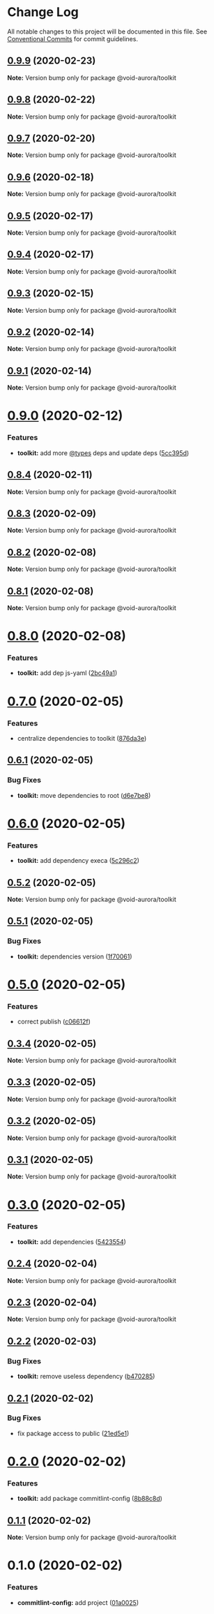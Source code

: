 # Change Log

All notable changes to this project will be documented in this file.
See [Conventional Commits](https://conventionalcommits.org) for commit guidelines.

## [0.9.9](https://github.com/void-aurora/toolkit/compare/@void-aurora/toolkit@0.9.8...@void-aurora/toolkit@0.9.9) (2020-02-23)

**Note:** Version bump only for package @void-aurora/toolkit

## [0.9.8](https://github.com/void-aurora/toolkit/compare/@void-aurora/toolkit@0.9.7...@void-aurora/toolkit@0.9.8) (2020-02-22)

**Note:** Version bump only for package @void-aurora/toolkit

## [0.9.7](https://github.com/void-aurora/toolkit/compare/@void-aurora/toolkit@0.9.6...@void-aurora/toolkit@0.9.7) (2020-02-20)

**Note:** Version bump only for package @void-aurora/toolkit

## [0.9.6](https://github.com/void-aurora/toolkit/compare/@void-aurora/toolkit@0.9.5...@void-aurora/toolkit@0.9.6) (2020-02-18)

**Note:** Version bump only for package @void-aurora/toolkit

## [0.9.5](https://github.com/void-aurora/toolkit/compare/@void-aurora/toolkit@0.9.4...@void-aurora/toolkit@0.9.5) (2020-02-17)

**Note:** Version bump only for package @void-aurora/toolkit

## [0.9.4](https://github.com/void-aurora/toolkit/compare/@void-aurora/toolkit@0.9.3...@void-aurora/toolkit@0.9.4) (2020-02-17)

**Note:** Version bump only for package @void-aurora/toolkit

## [0.9.3](https://github.com/void-aurora/toolkit/compare/@void-aurora/toolkit@0.9.2...@void-aurora/toolkit@0.9.3) (2020-02-15)

**Note:** Version bump only for package @void-aurora/toolkit

## [0.9.2](https://github.com/void-aurora/toolkit/compare/@void-aurora/toolkit@0.9.1...@void-aurora/toolkit@0.9.2) (2020-02-14)

**Note:** Version bump only for package @void-aurora/toolkit

## [0.9.1](https://github.com/void-aurora/toolkit/compare/@void-aurora/toolkit@0.9.0...@void-aurora/toolkit@0.9.1) (2020-02-14)

**Note:** Version bump only for package @void-aurora/toolkit

# [0.9.0](https://github.com/void-aurora/toolkit/compare/@void-aurora/toolkit@0.8.4...@void-aurora/toolkit@0.9.0) (2020-02-12)

### Features

- **toolkit:** add more [@types](https://github.com/types) deps and update deps ([5cc395d](https://github.com/void-aurora/toolkit/commit/5cc395d082963d1150564bdca8227323a42a80e0))

## [0.8.4](https://github.com/void-aurora/toolkit/compare/@void-aurora/toolkit@0.8.3...@void-aurora/toolkit@0.8.4) (2020-02-11)

**Note:** Version bump only for package @void-aurora/toolkit

## [0.8.3](https://github.com/void-aurora/toolkit/compare/@void-aurora/toolkit@0.8.2...@void-aurora/toolkit@0.8.3) (2020-02-09)

**Note:** Version bump only for package @void-aurora/toolkit

## [0.8.2](https://github.com/void-aurora/toolkit/compare/@void-aurora/toolkit@0.8.1...@void-aurora/toolkit@0.8.2) (2020-02-08)

**Note:** Version bump only for package @void-aurora/toolkit

## [0.8.1](https://github.com/void-aurora/toolkit/compare/@void-aurora/toolkit@0.8.0...@void-aurora/toolkit@0.8.1) (2020-02-08)

**Note:** Version bump only for package @void-aurora/toolkit

# [0.8.0](https://github.com/void-aurora/toolkit/compare/@void-aurora/toolkit@0.7.0...@void-aurora/toolkit@0.8.0) (2020-02-08)

### Features

- **toolkit:** add dep js-yaml ([2bc49a1](https://github.com/void-aurora/toolkit/commit/2bc49a13a9074e01ca95fa046ac813c4941aeadc))

# [0.7.0](https://github.com/void-aurora/toolkit/compare/@void-aurora/toolkit@0.6.1...@void-aurora/toolkit@0.7.0) (2020-02-05)

### Features

- centralize dependencies to toolkit ([876da3e](https://github.com/void-aurora/toolkit/commit/876da3edba748c65b16b64faf5041a29c90d4a69))

## [0.6.1](https://github.com/void-aurora/toolkit/compare/@void-aurora/toolkit@0.6.0...@void-aurora/toolkit@0.6.1) (2020-02-05)

### Bug Fixes

- **toolkit:** move dependencies to root ([d6e7be8](https://github.com/void-aurora/toolkit/commit/d6e7be839103a53a1143977e021a1b093cb4677a))

# [0.6.0](https://github.com/void-aurora/toolkit/compare/@void-aurora/toolkit@0.5.2...@void-aurora/toolkit@0.6.0) (2020-02-05)

### Features

- **toolkit:** add dependency execa ([5c296c2](https://github.com/void-aurora/toolkit/commit/5c296c200ae7c0a69663c93e5cc47f5ad68dd6df))

## [0.5.2](https://github.com/void-aurora/toolkit/compare/@void-aurora/toolkit@0.5.1...@void-aurora/toolkit@0.5.2) (2020-02-05)

**Note:** Version bump only for package @void-aurora/toolkit

## [0.5.1](https://github.com/void-aurora/toolkit/compare/@void-aurora/toolkit@0.5.0...@void-aurora/toolkit@0.5.1) (2020-02-05)

### Bug Fixes

- **toolkit:** dependencies version ([1f70061](https://github.com/void-aurora/toolkit/commit/1f7006186733e30600cba23aa4e1fb75ea50855d))

# [0.5.0](https://github.com/void-aurora/toolkit/compare/@void-aurora/toolkit@0.3.3...@void-aurora/toolkit@0.5.0) (2020-02-05)

### Features

- correct publish ([c06612f](https://github.com/void-aurora/toolkit/commit/c06612f414169f8855f95f1e5419967680073e26))

## [0.3.4](https://github.com/void-aurora/toolkit/compare/@void-aurora/toolkit@0.3.3...@void-aurora/toolkit@0.3.4) (2020-02-05)

**Note:** Version bump only for package @void-aurora/toolkit

## [0.3.3](https://github.com/void-aurora/toolkit/compare/@void-aurora/toolkit@0.3.2...@void-aurora/toolkit@0.3.3) (2020-02-05)

**Note:** Version bump only for package @void-aurora/toolkit

## [0.3.2](https://github.com/void-aurora/toolkit/compare/@void-aurora/toolkit@0.3.1...@void-aurora/toolkit@0.3.2) (2020-02-05)

**Note:** Version bump only for package @void-aurora/toolkit

## [0.3.1](https://github.com/void-aurora/toolkit/compare/@void-aurora/toolkit@0.3.0...@void-aurora/toolkit@0.3.1) (2020-02-05)

**Note:** Version bump only for package @void-aurora/toolkit

# [0.3.0](https://github.com/void-aurora/toolkit/compare/@void-aurora/toolkit@0.2.4...@void-aurora/toolkit@0.3.0) (2020-02-05)

### Features

- **toolkit:** add dependencies ([5423554](https://github.com/void-aurora/toolkit/commit/5423554198e819e9ab0b387a15d12eb5d5e6bf8a))

## [0.2.4](https://github.com/void-aurora/toolkit/compare/@void-aurora/toolkit@0.2.3...@void-aurora/toolkit@0.2.4) (2020-02-04)

**Note:** Version bump only for package @void-aurora/toolkit

## [0.2.3](https://github.com/void-aurora/toolkit/compare/@void-aurora/toolkit@0.2.2...@void-aurora/toolkit@0.2.3) (2020-02-04)

**Note:** Version bump only for package @void-aurora/toolkit

## [0.2.2](https://github.com/void-aurora/toolkit/compare/@void-aurora/toolkit@0.2.1...@void-aurora/toolkit@0.2.2) (2020-02-03)

### Bug Fixes

- **toolkit:** remove useless dependency ([b470285](https://github.com/void-aurora/toolkit/commit/b470285c3b2a8b3c4bca78d1842e64a844df5379))

## [0.2.1](https://github.com/void-aurora/toolkit/compare/@void-aurora/toolkit@0.2.0...@void-aurora/toolkit@0.2.1) (2020-02-02)

### Bug Fixes

- fix package access to public ([21ed5e1](https://github.com/void-aurora/toolkit/commit/21ed5e13060ab7da2dbac755c9d6cbc74c6853a8))

# [0.2.0](https://github.com/void-aurora/toolkit/compare/@void-aurora/toolkit@0.1.1...@void-aurora/toolkit@0.2.0) (2020-02-02)

### Features

- **toolkit:** add package commitlint-config ([8b88c8d](https://github.com/void-aurora/toolkit/commit/8b88c8d17d4126c346cb8dec4bb616acae1b3a1f))

## [0.1.1](https://github.com/void-aurora/toolkit/compare/@void-aurora/toolkit@0.1.0...@void-aurora/toolkit@0.1.1) (2020-02-02)

**Note:** Version bump only for package @void-aurora/toolkit

# 0.1.0 (2020-02-02)

### Features

- **commitlint-config:** add project ([01a0025](https://github.com/void-aurora/toolkit/commit/01a00258655e9036efaaae8d98281635bf2f40ef))

